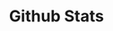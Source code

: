 ---
layout: projects
data_category: django
img_path: ../images/githubstats.png
title: Github Stats
github_link: https://github.com/rawho/githubstats
website_link: http://githubstats.xyz/
---